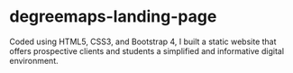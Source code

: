 # degreemaps-landing-page
Coded using HTML5, CSS3, and Bootstrap 4, I built a static website that offers prospective clients and students a simplified and informative digital environment.
